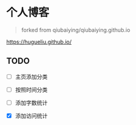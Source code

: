 # 个人博客

> forked from qiubaiying/qiubaiying.github.io

https://hugueliu.github.io/

## TODO

- [ ] 主页添加分类
- [ ] 按照时间分类
- [ ] 添加字数统计
- [x] 添加访问统计

